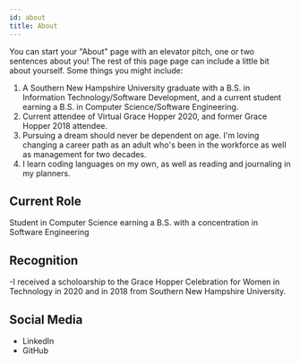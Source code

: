 ```yaml
---
id: about
title: About
---
```


You can start your "About" page with an elevator pitch, one or two
sentences about you! The rest of this page page can
include a little bit about yourself. Some things you
might include:

1. A Southern New Hampshire University graduate with a B.S. in Information Technology/Software Development, and a current student earning a B.S. in Computer Science/Software Engineering.
1. Current attendee of Virtual Grace Hopper 2020, and former Grace Hopper 2018 attendee.
1. Pursuing a dream should never be dependent on age. I'm loving changing a career path as an adult who's been in the workforce as well as management for two decades.
1. I learn coding languages on my own, as well as reading and journaling in my planners.



## Current Role

Student in Computer Science earning a B.S. with a concentration in Software Engineering

## Recognition

-I received a scholoarship to the Grace Hopper Celebration for Women in Technology in 2020 and in 2018 from Southern New Hampshire University. 

## Social Media

- LinkedIn
- GitHub
